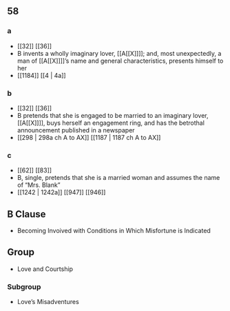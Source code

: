 ## 58
### a
- [[32]] [[36]] 
- B invents a wholly imaginary lover, [[A[[X]]]]; and, most unexpectedly, a man of [[A[[X]]]]’s name and general characteristics, presents himself to her
- [[1184]] [[4 | 4a]] 

### b
- [[32]] [[36]] 
- B pretends that she is engaged to be married to an imaginary lover, [[A[[X]]]], buys herself an engagement ring, and has the betrothal announcement published in a newspaper
- [[298 | 298a ch A to AX]] [[1187 | 1187 ch A to AX]] 

### c
- [[62]] [[83]] 
- B, single, pretends that she is a married woman and assumes the name of “Mrs. Blank”
- [[1242 | 1242a]] [[947]] [[946]] 

## B Clause
- Becoming Invoived with Conditions in Which Misfortune is Indicated

## Group
- Love and Courtship

### Subgroup
- Love’s Misadventures

